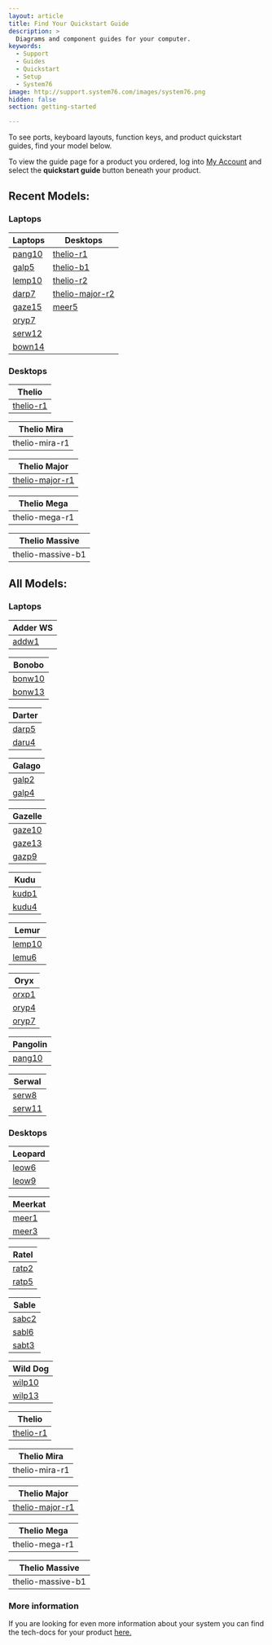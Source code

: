 ```yaml
---
layout: article
title: Find Your Quickstart Guide
description: >
  Diagrams and component guides for your computer.
keywords:
  - Support
  - Guides
  - Quickstart
  - Setup
  - System76
image: http://support.system76.com/images/system76.png
hidden: false
section: getting-started

---
```


To see ports, keyboard layouts, function keys, and product quickstart guides, find your model below.

To view the guide page for a product you ordered, log into [<i class="fa fa-user"></i> My Account](https://system76.com/my-account/orders) and select the **quickstart guide** button beneath your product.

## Recent Models:

### Laptops

| Laptops   | Desktops |  
| ----------| ---------|
| [pang10](https://system76.com/guides/pang10) | [thelio-r1](https://system76.com/guides/thelio/r1) |
| [galp5](https://system76.com/guides/galp5) | [thelio-b1](https://system76.com/guides/thelio/b1) |
| [lemp10](https://system76.com/guides/lemp10) | [thelio-r2](https://system76.com/guides/thelio/r2) |
| [darp7](https://system76.com/guides/darp7) | [thelio-major-r2](https://system76.com/guides/thelio-major/r2) |
| [gaze15](https://system76.com/guides/gaze15/15a) | [meer5](https://system76.com/guides/meer5/short) |
| [oryp7](https://system76.com/guides/oryp7/15) | []() |
| [serw12](https://system76.com/guides/serw12) | []() |
| [bown14](https://system76.com/guides/bonw14) | []() |

### Desktops

| Thelio |
| -------|
| [thelio-r1](https://system76.com/guides/thelio/r1) | [thelio-r2](https://system76.com/guides/thelio/r2) | [thelio-b1](https://system76.com/guides/thelio/b1)  

| Thelio Mira |
| ------------|
| thelio-mira-r1 |

| Thelio Major |
| -------------|
| [thelio-major-r1](https://system76.com/guides/thelio-major/r1) | [thelio-major-r2](https://system76.com/guides/thelio-major/r2) | [thelio-major-b1](https://system76.com/guides/thelio-major/b1)  

| Thelio Mega |
| ------------|
| thelio-mega-r1 |

| Thelio Massive |
| ---------------|
| thelio-massive-b1 |

## All Models:

### Laptops

| Adder WS |
| ---------| 
| [addw1](https://system76.com/guides/addw1) | [addw2](https://system76.com/guides/addw2) |

| Bonobo |
| -------|
| [bonw10](https://system76.com/guides/bonw10) | [bonw11](https://system76.com/guides/bonw11) | [bonw12](https://system76.com/guides/bonw12) |
| [bonw13](https://system76.com/guides/bonw13) | [bonw14](https://system76.com/guides/bown14) | [bonx8](https://system76.com/guides/bonx8) |

| Darter |
| -------|
| [darp5](https://system76.com/guides/darp5) | [darp6](https://system76.com/guides/darp6)  | [darp7](https://system76.com/guides/darp7) |
| [daru4](/images/guides/daru4.pdf) |

| Galago |
| -------|
| [galp2](https://system76.com/guides/galp2) | [galp3b](https://system76.com/guides/galp3b) | [galp3](https://system76.com/guides/galp3) |
| [galp4](https://system76.com/guides/galp4) | [galu1](https://system76.com/guides/galu1) |

| Gazelle |
| --------|
| [gaze10](https://system76.com/guides/gaze10) | [gaze11](https://system76.com/guides/gaze11) | [gaze12](https://system76.com/guides/gaze12) |
| [gaze13](https://system76.com/guides/gaze13) | [gaze14](https://system76.com/guides/gaze14) | [gaze15](https://system76.com/guides/gaze15/15a) |
| [gazp9](/images/guides/gazp9.pdf) | 

| Kudu |
| -----|
| [kudp1](/images/guides/kudp1.pdf) | [kudu2](https://system76.com/guides/kudu2) | [kudu3](https://system76.com/guides/kudu3) |
| [kudu4](https://system76.com/guides/kudu4) | [kudu5](https://system76.com/guides/) |

| Lemur |
| ------|
| [lemp10](https://system76.com/guides/lemp10) | [lemp9](https://system76.com/guides/lemp9) | [lemu5](https://system76.com/guides/lemu5) | 
| [lemu6](https://system76.com/guides/lemu6) | [lemu7](https://system76.com/guides/lemp7) | [lemu8](https://system76.com/guides/lemu8) |

| Oryx |
| -----|
| [orxp1](https://system76.com/guides/orxp1) | [oryp2](https://system76.com/guides/oryp2) | [oryp3](https://system76.com/guides/oryp3) |
| [oryp4](https://system76.com/guides/oryp4) | [oryp5](https://system76.com/guides/oryp5) | [oryp6](https://system76.com/guides/oryp6) |
| [oryp7](https://system76.com/guides/oryp7/15) |

| Pangolin |
| ---------|
| [pang10](https://system76.com/guides/pang10) |

| Serwal |
| -------|
| [serw8](/images/guides/serw8.pdf) | [serw9](https://system76.com/guides/serw9) | [serw10](https://system76.com/guides/serw10) |
| [serw11](https://system76.com/guides/serw11) | [serw12](https://system76.com/guides/serw12)

### Desktops

| Leopard |
| --------|
| [leow6](https://system76.com/guides/leow6) | [leow7](https://system76.com/guides/leow7) | [leow8](https://system76.com/guides/leow8) |
| [leow9](https://system76.com/guides/leow9) | [leox4](https://system76.com/guides/leox4) | [leox5](https://system76.com/guides/leox5) |

| Meerkat |
| --------|
| [meer1](/images/guides/meer1.pdf) | [meer2](https://system76.com/guides/meer2) | [meer3b](https://system76.com/guides/meer3b) |
| [meer3](https://system76.com/guides/meer3) | [meer4](https://system76.com/guides/meer4) | [meer5](https://system76.com/guides/meer5/short)

| Ratel |
| ------|
| [ratp2](/images/guides/ratp2.pdf) | [ratp3](https://system76.com/guides/ratp3) | [ratp4](https://system76.com/guides/ratp4) |
| [ratp5](https://system76.com/guides/ratp5) |

| Sable |
| ------|
| [sabc2](/images/guides/sabc2.pdf) | [sabl4](https://system76.com/guides/sabl4) | [sabl5](https://system76.com/guides/sabl5) |
| [sabl6](https://system76.com/guides/sabl6) | [sabt1](https://system76.com/guides/sabt1) | [sabt2](https://system76.com/guides/sabt2) | 
| [sabt3](/images/guides/sabt3.pdf) | 

| Wild Dog |
| ---------|
| [wilp10](/images/guides/wilp10.pdf) | [wilp11](https://system76.com/guides/wilp11) | [wilp12](https://system76.com/guides/wilp12) |
| [wilp13](https://system76.com/guides/wilp13) | [wilp14](https://system76.com/guides/wilp14) | 

| Thelio |
| -------|
| [thelio-r1](https://system76.com/guides/thelio/r1) | [thelio-r2](https://system76.com/guides/thelio/r2) | [thelio-b1](https://system76.com/guides/thelio/b1)  

| Thelio Mira |
| ------------|
| thelio-mira-r1 |

| Thelio Major |
| -------------|
| [thelio-major-r1](https://system76.com/guides/thelio-major/r1) | [thelio-major-r2](https://system76.com/guides/thelio-major/r2) | [thelio-major-b1](https://system76.com/guides/thelio-major/b1)  

| Thelio Mega |
| ------------|
| thelio-mega-r1 |

| Thelio Massive |
| ---------------|
| thelio-massive-b1 |

### More information

If you are looking for even more information about your system you can find the tech-docs for your product [here.](/articles/service-manuals/)

